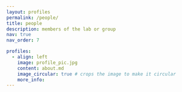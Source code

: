```yaml
---
layout: profiles
permalink: /people/
title: people
description: members of the lab or group
nav: true
nav_order: 7

profiles:
  - align: left
    image: profile_pic.jpg
    content: about.md
    image_circular: true # crops the image to make it circular
    more_info: 
---
```

